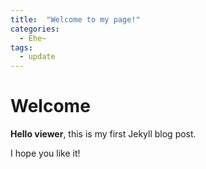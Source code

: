```yaml
---
title:  "Welcome to my page!"
categories: 
  - Ehe~
tags:
  - update
---
```


# Welcome

**Hello viewer**, this is my first Jekyll blog post.

I hope you like it!

